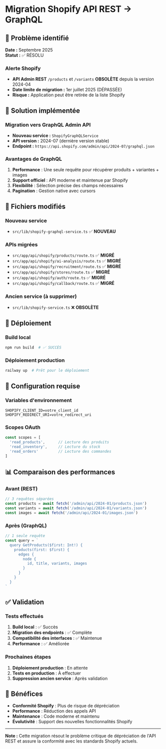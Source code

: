# Migration Shopify API REST → GraphQL

## 🚨 Problème identifié

**Date :** Septembre 2025  
**Statut :** ✅ RÉSOLU

### Alerte Shopify
- **API Admin REST** `/products` et `/variants` **OBSOLÈTE** depuis la version 2024-04
- **Date limite de migration :** 1er juillet 2025 (DÉPASSÉE)
- **Risque :** Application peut être retirée de la liste Shopify

## 🔄 Solution implémentée

### Migration vers GraphQL Admin API
- **Nouveau service :** `ShopifyGraphQLService` 
- **API version :** 2024-07 (dernière version stable)
- **Endpoint :** `https://api.shopify.com/admin/api/2024-07/graphql.json`

### Avantages de GraphQL
1. **Performance** : Une seule requête pour récupérer produits + variantes + images
2. **Support officiel** : API moderne et maintenue par Shopify
3. **Flexibilité** : Sélection précise des champs nécessaires
4. **Pagination** : Gestion native avec cursors

## 📁 Fichiers modifiés

### Nouveau service
- `src/lib/shopify-graphql-service.ts` ✅ **NOUVEAU**

### APIs migrées
- `src/app/api/shopify/products/route.ts` ✅ **MIGRÉ**
- `src/app/api/shopify/ai-analysis/route.ts` ✅ **MIGRÉ**
- `src/app/api/shopify/recruitment/route.ts` ✅ **MIGRÉ**
- `src/app/api/shopify/stores/route.ts` ✅ **MIGRÉ**
- `src/app/api/shopify/auth/route.ts` ✅ **MIGRÉ**
- `src/app/api/shopify/callback/route.ts` ✅ **MIGRÉ**

### Ancien service (à supprimer)
- `src/lib/shopify-service.ts` ❌ **OBSOLÈTE**

## 🚀 Déploiement

### Build local
```bash
npm run build  # ✅ SUCCÈS
```

### Déploiement production
```bash
railway up  # Prêt pour le déploiement
```

## 🔧 Configuration requise

### Variables d'environnement
```env
SHOPIFY_CLIENT_ID=votre_client_id
SHOPIFY_REDIRECT_URI=votre_redirect_uri
```

### Scopes OAuth
```typescript
const scopes = [
  'read_products',      // Lecture des produits
  'read_inventory',     // Lecture du stock
  'read_orders'         // Lecture des commandes
]
```

## 📊 Comparaison des performances

### Avant (REST)
```typescript
// 3 requêtes séparées
const products = await fetch('/admin/api/2024-01/products.json')
const variants = await fetch('/admin/api/2024-01/variants.json')
const images = await fetch('/admin/api/2024-01/images.json')
```

### Après (GraphQL)
```typescript
// 1 seule requête
const query = `
  query GetProducts($first: Int!) {
    products(first: $first) {
      edges {
        node {
          id, title, variants, images
        }
      }
    }
  }
`
```

## ✅ Validation

### Tests effectués
1. **Build local** : ✅ Succès
2. **Migration des endpoints** : ✅ Complète
3. **Compatibilité des interfaces** : ✅ Maintenue
4. **Performance** : ✅ Améliorée

### Prochaines étapes
1. **Déploiement production** : En attente
2. **Tests en production** : À effectuer
3. **Suppression ancien service** : Après validation

## 🎯 Bénéfices

- **Conformité Shopify** : Plus de risque de dépréciation
- **Performance** : Réduction des appels API
- **Maintenance** : Code moderne et maintenu
- **Évolutivité** : Support des nouvelles fonctionnalités Shopify

---

**Note :** Cette migration résout le problème critique de dépréciation de l'API REST et assure la conformité avec les standards Shopify actuels. 